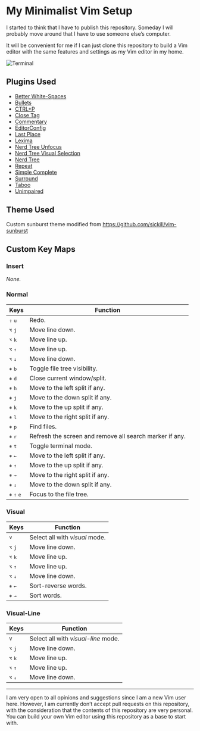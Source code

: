 My Minimalist Vim Setup
=======================

I started to think that I have to publish this repository. Someday I will probably move around that I have to use someone else&rsquo;s computer.

It will be convenient for me if I can just clone this repository to build a Vim editor with the same features and settings as my Vim editor in my home.

![Terminal](https://user-images.githubusercontent.com/1669261/103908561-2e7d1d00-5135-11eb-9a9f-e72b545fe66e.png)

Plugins Used
------------

 - [Better White-Spaces](https://github.com/ntpeters/vim-better-whitespace)
 - [Bullets](https://github.com/dkarter/bullets.vim)
 - [CTRL+P](https://github.com/ctrlpvim/ctrlp.vim)
 - [Close Tag](https://github.com/alvan/vim-closetag)
 - [Commentary](https://github.com/tpope/vim-commentary)
 - [EditorConfig](https://github.com/editorconfig/editorconfig-vim)
 - [Last Place](https://github.com/farmergreg/vim-lastplace)
 - [Lexima](https://github.com/cohama/lexima.vim)
 - [Nerd Tree Unfocus](https://github.com/baopham/vim-nerdtree-unfocus)
 - [Nerd Tree Visual Selection](https://github.com/PhilRunninger/nerdtree-visual-selection)
 - [Nerd Tree](https://github.com/preservim/nerdtree)
 - [Repeat](https://github.com/tpope/vim-repeat)
 - [Simple Complete](https://github.com/maxboisvert/vim-simple-complete)
 - [Surround](https://github.com/tpope/vim-surround)
 - [Taboo](https://github.com/gcmt/taboo.vim)
 - [Unimpaired](https://github.com/tpope/vim-unimpaired)

Theme Used
----------

Custom sunburst theme modified from <https://github.com/sickill/vim-sunburst>

Custom Key Maps
---------------

### Insert

_None._

### Normal

Keys | Function
---- | --------
<kbd>⇧</kbd> <kbd>u</kbd> | Redo.
<kbd>⌥</kbd> <kbd>j</kbd> | Move line down.
<kbd>⌥</kbd> <kbd>k</kbd> | Move line up.
<kbd>⌥</kbd> <kbd>↑</kbd> | Move line up.
<kbd>⌥</kbd> <kbd>↓</kbd> | Move line down.
<kbd>⎈</kbd> <kbd>b</kbd> | Toggle file tree visibility.
<kbd>⎈</kbd> <kbd>d</kbd> | Close current window/split.
<kbd>⎈</kbd> <kbd>h</kbd> | Move to the left split if any.
<kbd>⎈</kbd> <kbd>j</kbd> | Move to the down split if any.
<kbd>⎈</kbd> <kbd>k</kbd> | Move to the up split if any.
<kbd>⎈</kbd> <kbd>l</kbd> | Move to the right split if any.
<kbd>⎈</kbd> <kbd>p</kbd> | Find files.
<kbd>⎈</kbd> <kbd>r</kbd> | Refresh the screen and remove all search marker if any.
<kbd>⎈</kbd> <kbd>t</kbd> | Toggle terminal mode.
<kbd>⎈</kbd> <kbd>←</kbd> | Move to the left split if any.
<kbd>⎈</kbd> <kbd>↑</kbd> | Move to the up split if any.
<kbd>⎈</kbd> <kbd>→</kbd> | Move to the right split if any.
<kbd>⎈</kbd> <kbd>↓</kbd> | Move to the down split if any.
<kbd>⎈</kbd> <kbd>⇧</kbd> <kbd>e</kbd> | Focus to the file tree.

### Visual

Keys | Function
---- | --------
<kbd>v</kbd> | Select all with _visual_ mode.
<kbd>⌥</kbd> <kbd>j</kbd> | Move line down.
<kbd>⌥</kbd> <kbd>k</kbd> | Move line up.
<kbd>⌥</kbd> <kbd>↑</kbd> | Move line up.
<kbd>⌥</kbd> <kbd>↓</kbd> | Move line down.
<kbd>⎈</kbd> <kbd>←</kbd> | Sort-reverse words.
<kbd>⎈</kbd> <kbd>→</kbd> | Sort words.

### Visual-Line

Keys | Function
---- | --------
<kbd>V</kbd> | Select all with _visual-line_ mode.
<kbd>⌥</kbd> <kbd>j</kbd> | Move line down.
<kbd>⌥</kbd> <kbd>k</kbd> | Move line up.
<kbd>⌥</kbd> <kbd>↑</kbd> | Move line up.
<kbd>⌥</kbd> <kbd>↓</kbd> | Move line down.

---

I am very open to all opinions and suggestions since I am a new Vim user here. However, I am currently don&rsquo;t accept pull requests on this repository, with the consideration that the contents of this repository are very personal. You can build your own Vim editor using this repository as a base to start with.